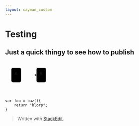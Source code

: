 ```yaml
---
layout: cayman_custom
---
```


<h1 id="testing">Testing</h1>
<h2 id="just-a-quick-thingy-to-see-how-to-publish">Just a quick thingy to see how to publish</h2>
<div class="mermaid"><svg xmlns="http://www.w3.org/2000/svg" id="mermaid-svg-zXEJAlO5QFiudNRW" height="100%" viewBox="0 0 171.18333435058594 106.71665954589844" style="max-width:171.18333435058594px;"><g><g class="output"><g class="clusters"></g><g class="edgePaths"><g class="edgePath" style="opacity: 1;"><path class="path" d="M50.83332824707031,43.35832977294922L75.83332824707031,43.35832977294922L100.83332824707031,43.35832977294922" marker-end="url(#arrowhead328)" style="fill:none"></path><defs><marker id="arrowhead328" viewBox="0 0 10 10" refX="9" refY="5" markerUnits="strokeWidth" markerWidth="8" markerHeight="6" orient="auto"><path d="M 0 0 L 10 5 L 0 10 z" class="arrowheadPath" style="stroke-width: 1; stroke-dasharray: 1, 0;"></path></marker></defs></g></g><g class="edgeLabels"><g class="edgeLabel" style="opacity: 1;" transform=""><g transform="translate(0,0)" class="label"><foreignObject width="0" height="0"><div xmlns="http://www.w3.org/1999/xhtml" style="display: inline-block; white-space: nowrap;"><span class="edgeLabel"></span></div></foreignObject></g></g></g><g class="nodes"><g class="node" style="opacity: 1;" id="A" transform="translate(35.416664123535156,43.35832977294922)"><rect rx="5" ry="5" x="-15.416664123535156" y="-23.35832977294922" width="30.833328247070312" height="46.71665954589844"></rect><g class="label" transform="translate(0,0)"><g transform="translate(-5.416664123535156,-13.358329772949219)"><foreignObject width="10.833328247070312" height="26.716659545898438"><div xmlns="http://www.w3.org/1999/xhtml" style="display: inline-block; white-space: nowrap;">A</div></foreignObject></g></g></g><g class="node" style="opacity: 1;" id="B" transform="translate(116.00833129882812,43.35832977294922)"><rect rx="5" ry="5" x="-15.175003051757812" y="-23.35832977294922" width="30.350006103515625" height="46.71665954589844"></rect><g class="label" transform="translate(0,0)"><g transform="translate(-5.1750030517578125,-13.358329772949219)"><foreignObject width="10.350006103515625" height="26.716659545898438"><div xmlns="http://www.w3.org/1999/xhtml" style="display: inline-block; white-space: nowrap;">B</div></foreignObject></g></g></g></g></g></g></svg></div>
<pre class=" language-javascript"><code class="prism  language-javascript"><span class="token keyword">var</span> foo <span class="token operator">=</span> <span class="token function">baz</span><span class="token punctuation">(</span><span class="token punctuation">)</span><span class="token punctuation">{</span>
	<span class="token keyword">return</span> <span class="token string">"blorp"</span><span class="token punctuation">;</span>
<span class="token punctuation">}</span>
</code></pre>
<blockquote>
<p>Written with <a href="https://stackedit.io/">StackEdit</a>.</p>
</blockquote>

